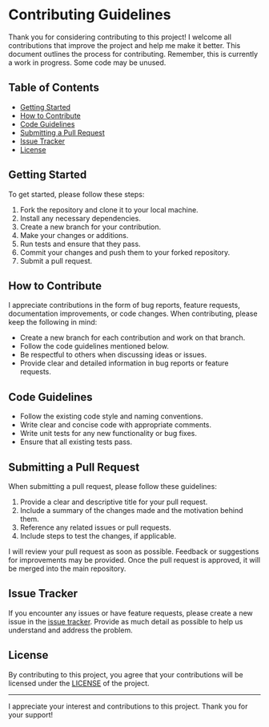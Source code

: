 # Contributing Guidelines

Thank you for considering contributing to this project! I welcome all contributions that improve the project and help me make it better. This document outlines the process for contributing. Remember, this is currently a work in progress. Some code may be unused.

## Table of Contents

- [Getting Started](#getting-started)
- [How to Contribute](#how-to-contribute)
- [Code Guidelines](#code-guidelines)
- [Submitting a Pull Request](#submitting-a-pull-request)
- [Issue Tracker](#issue-tracker)
- [License](#license)

## Getting Started

To get started, please follow these steps:

1. Fork the repository and clone it to your local machine.
2. Install any necessary dependencies.
3. Create a new branch for your contribution.
4. Make your changes or additions.
5. Run tests and ensure that they pass.
6. Commit your changes and push them to your forked repository.
7. Submit a pull request.

## How to Contribute

I appreciate contributions in the form of bug reports, feature requests, documentation improvements, or code changes. When contributing, please keep the following in mind:

- Create a new branch for each contribution and work on that branch.
- Follow the code guidelines mentioned below.
- Be respectful to others when discussing ideas or issues.
- Provide clear and detailed information in bug reports or feature requests.

## Code Guidelines

- Follow the existing code style and naming conventions.
- Write clear and concise code with appropriate comments.
- Write unit tests for any new functionality or bug fixes.
- Ensure that all existing tests pass.

## Submitting a Pull Request

When submitting a pull request, please follow these guidelines:

1. Provide a clear and descriptive title for your pull request.
2. Include a summary of the changes made and the motivation behind them.
3. Reference any related issues or pull requests.
4. Include steps to test the changes, if applicable.

I will review your pull request as soon as possible. Feedback or suggestions for improvements may be provided. Once the pull request is approved, it will be merged into the main repository.

## Issue Tracker

If you encounter any issues or have feature requests, please create a new issue in the [issue tracker](https://github.com/jpwinans/cognisphere/issues). Provide as much detail as possible to help us understand and address the problem.

## License

By contributing to this project, you agree that your contributions will be licensed under the [LICENSE](https://github.com/jpwinans/cognisphere/blob/main/LICENSE.md) of the project.

---

I appreciate your interest and contributions to this project. Thank you for your support!

